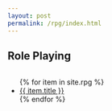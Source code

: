 ```yaml
---
layout: post
permalink: /rpg/index.html
---
```

<h2>Role Playing</h2>
<div class="column">
  <ul>
  {% for item in site.rpg %}
      <li>
        <a href="{{ item.url }}">{{ item.title }}</a>
      </li>
  {% endfor %}
  </ul>
</div>